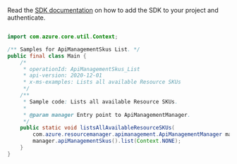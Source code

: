 Read the [SDK documentation](https://github.com/Azure/azure-sdk-for-java/blob/azure-resourcemanager-apimanagement_1.0.0-beta.2/sdk/apimanagement/azure-resourcemanager-apimanagement/README.md) on how to add the SDK to your project and authenticate.

```java

import com.azure.core.util.Context;

/** Samples for ApiManagementSkus List. */
public final class Main {
    /*
     * operationId: ApiManagementSkus_List
     * api-version: 2020-12-01
     * x-ms-examples: Lists all available Resource SKUs
     */
    /**
     * Sample code: Lists all available Resource SKUs.
     *
     * @param manager Entry point to ApiManagementManager.
     */
    public static void listsAllAvailableResourceSKUs(
        com.azure.resourcemanager.apimanagement.ApiManagementManager manager) {
        manager.apiManagementSkus().list(Context.NONE);
    }
}
```
